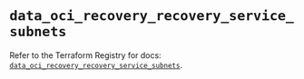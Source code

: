 # `data_oci_recovery_recovery_service_subnets`

Refer to the Terraform Registry for docs: [`data_oci_recovery_recovery_service_subnets`](https://registry.terraform.io/providers/oracle/oci/7.19.0/docs/data-sources/recovery_recovery_service_subnets).
